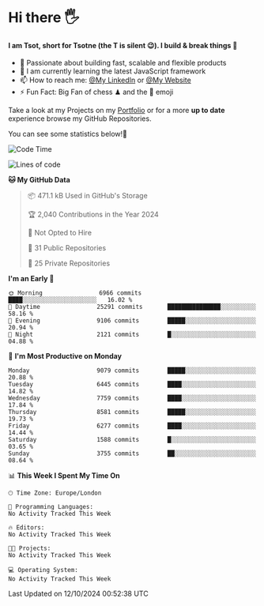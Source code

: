 # Hi there :raised_hand_with_fingers_splayed:
#### I am Tsot, short for Tsotne (the T is silent :wink:). I build & break things :space_invader:
- :telescope: Passionate about building fast, scalable and flexible products
- :seedling: I am currently learning the latest JavaScript framework 
- :mailbox: How to reach me: [@My LinkedIn](https://www.linkedin.com/in/tsotne-gvadzabia/) or [@My Website](https://tsotne.co.uk/contact)
- :zap: Fun Fact: Big Fan of chess ♟ and the 👾 emoji

Take a look at my Projects on my [Portfolio](https://tsotne.co.uk/) or for a more **up to date** experience browse my GitHub Repositories.

You can see some statistics below!:space_invader:
<!--START_SECTION:waka-->
![Code Time](http://img.shields.io/badge/Code%20Time-761%20hrs%202%20mins-blue)

![Lines of code](https://img.shields.io/badge/From%20Hello%20World%20I%27ve%20Written-15.3%20million%20lines%20of%20code-blue)

**🐱 My GitHub Data** 

> 📦 471.1 kB Used in GitHub's Storage 
 > 
> 🏆 2,040 Contributions in the Year 2024
 > 
> 🚫 Not Opted to Hire
 > 
> 📜 31 Public Repositories 
 > 
> 🔑 25 Private Repositories 
 > 
**I'm an Early 🐤** 

```text
🌞 Morning                6966 commits        ████░░░░░░░░░░░░░░░░░░░░░   16.02 % 
🌆 Daytime                25291 commits       ███████████████░░░░░░░░░░   58.16 % 
🌃 Evening                9106 commits        █████░░░░░░░░░░░░░░░░░░░░   20.94 % 
🌙 Night                  2121 commits        █░░░░░░░░░░░░░░░░░░░░░░░░   04.88 % 
```
📅 **I'm Most Productive on Monday** 

```text
Monday                   9079 commits        █████░░░░░░░░░░░░░░░░░░░░   20.88 % 
Tuesday                  6445 commits        ████░░░░░░░░░░░░░░░░░░░░░   14.82 % 
Wednesday                7759 commits        ████░░░░░░░░░░░░░░░░░░░░░   17.84 % 
Thursday                 8581 commits        █████░░░░░░░░░░░░░░░░░░░░   19.73 % 
Friday                   6277 commits        ████░░░░░░░░░░░░░░░░░░░░░   14.44 % 
Saturday                 1588 commits        █░░░░░░░░░░░░░░░░░░░░░░░░   03.65 % 
Sunday                   3755 commits        ██░░░░░░░░░░░░░░░░░░░░░░░   08.64 % 
```


📊 **This Week I Spent My Time On** 

```text
🕑︎ Time Zone: Europe/London

💬 Programming Languages: 
No Activity Tracked This Week

🔥 Editors: 
No Activity Tracked This Week

🐱‍💻 Projects: 
No Activity Tracked This Week

💻 Operating System: 
No Activity Tracked This Week
```


 Last Updated on 12/10/2024 00:52:38 UTC
<!--END_SECTION:waka-->
